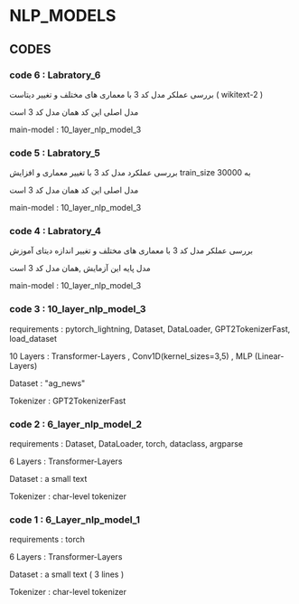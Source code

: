 # NLP_MODELS
## CODES
### code 6 : Labratory_6
بررسی عملکر مدل کد 3 با معماری های مختلف و تغییر دیتاست ( wikitext-2 )


مدل اصلی این کد همان مدل کد 3 است

main-model : 10_layer_nlp_model_3   

### code 5 : Labratory_5
بررسی عملکرد مدل کد 3 با تغییر معماری و افزایش train_size به 30000 


مدل اصلی این کد همان مدل کد 3 است

main-model : 10_layer_nlp_model_3   
### code 4 : Labratory_4
بررسی عملکر مدل کد 3 با معماری های مختلف و تغییر اندازه دیتای آموزش 

مدل پایه این آزمایش ,همان مدل کد 3 است

main-model : 10_layer_nlp_model_3
### code 3 : 10_layer_nlp_model_3

requirements : pytorch_lightning, Dataset, DataLoader, GPT2TokenizerFast, load_dataset

10 Layers : Transformer-Layers , Conv1D(kernel_sizes=3,5) , MLP (Linear-Layers)

Dataset : "ag_news"

Tokenizer : GPT2TokenizerFast
### code 2 : 6_layer_nlp_model_2

requirements : Dataset, DataLoader, torch, dataclass, argparse

6 Layers : Transformer-Layers

Dataset : a small text

Tokenizer : char-level tokenizer
### code 1 : 6_Layer_nlp_model_1  

requirements : torch

6 Layers : Transformer-Layers

Dataset : a small text ( 3 lines )

Tokenizer : char-level tokenizer
